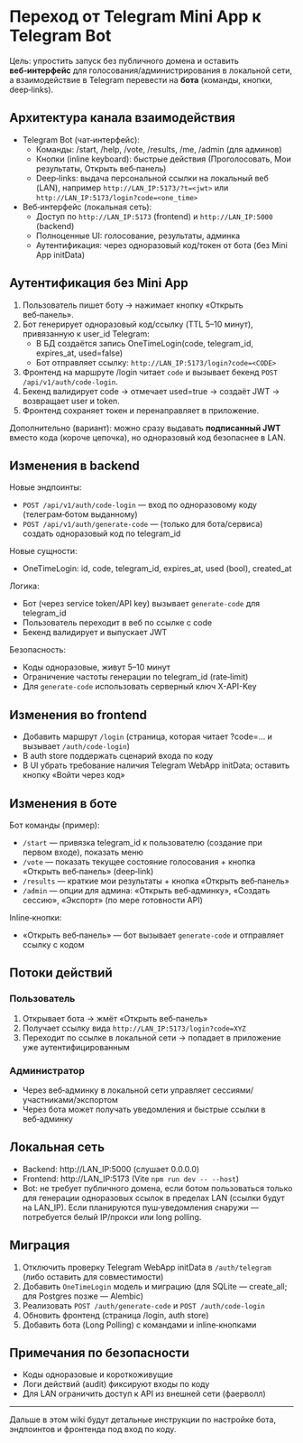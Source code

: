 # Переход от Telegram Mini App к Telegram Bot

Цель: упростить запуск без публичного домена и оставить **веб‑интерфейс** для голосования/администрирования в локальной сети, а взаимодействие в Telegram перевести на **бота** (команды, кнопки, deep‑links).

## Архитектура канала взаимодействия

- Telegram Bot (чат‑интерфейс):
  - Команды: /start, /help, /vote, /results, /me, /admin (для админов)
  - Кнопки (inline keyboard): быстрые действия (Проголосовать, Мои результаты, Открыть веб‑панель)
  - Deep‑links: выдача персональной ссылки на локальный веб (LAN), например `http://LAN_IP:5173/?t=<jwt>` или `http://LAN_IP:5173/login?code=<one_time>`
- Веб‑интерфейс (локальная сеть):
  - Доступ по `http://LAN_IP:5173` (frontend) и `http://LAN_IP:5000` (backend)
  - Полноценные UI: голосование, результаты, админка
  - Аутентификация: через одноразовый код/токен от бота (без Mini App initData)

## Аутентификация без Mini App

1) Пользователь пишет боту → нажимает кнопку «Открыть веб‑панель».
2) Бот генерирует одноразовый код/ссылку (TTL 5–10 минут), привязанную к user_id Telegram:
   - В БД создаётся запись OneTimeLogin(code, telegram_id, expires_at, used=false)
   - Бот отправляет ссылку: `http://LAN_IP:5173/login?code=<CODE>`
3) Фронтенд на маршруте /login читает `code` и вызывает бекенд `POST /api/v1/auth/code-login`.
4) Бекенд валидирует code → отмечает used=true → создаёт JWT → возвращает user и token.
5) Фронтенд сохраняет токен и перенаправляет в приложение.

Дополнительно (вариант): можно сразу выдавать **подписанный JWT** вместо кода (короче цепочка), но одноразовый код безопаснее в LAN.

## Изменения в backend

Новые эндпоинты:
- `POST /api/v1/auth/code-login` — вход по одноразовому коду (телеграм‑ботом выданному)
- `POST /api/v1/auth/generate-code` — (только для бота/сервиса) создать одноразовый код по telegram_id

Новые сущности:
- OneTimeLogin: id, code, telegram_id, expires_at, used (bool), created_at

Логика:
- Бот (через service token/API key) вызывает `generate-code` для telegram_id
- Пользователь переходит в веб по ссылке с code
- Бекенд валидирует и выпускает JWT

Безопасность:
- Коды одноразовые, живут 5–10 минут
- Ограничение частоты генерации по telegram_id (rate‑limit)
- Для `generate-code` использовать серверный ключ X-API-Key

## Изменения во frontend

- Добавить маршрут `/login` (страница, которая читает ?code=… и вызывает `/auth/code-login`)
- В auth store поддержать сценарий входа по коду
- В UI убрать требование наличия Telegram WebApp initData; оставить кнопку «Войти через код»

## Изменения в боте

Бот команды (пример):
- `/start` — привязка telegram_id к пользователю (создание при первом входе), показать меню
- `/vote` — показать текущее состояние голосования + кнопка «Открыть веб‑панель» (deep‑link)
- `/results` — краткие мои результаты + кнопка «Открыть веб‑панель»
- `/admin` — опции для админа: «Открыть веб‑админку», «Создать сессию», «Экспорт» (по мере готовности API)

Inline‑кнопки:
- «Открыть веб‑панель» — бот вызывает `generate-code` и отправляет ссылку с кодом

## Потоки действий

### Пользователь
1) Открывает бота → жмёт «Открыть веб‑панель»
2) Получает ссылку вида `http://LAN_IP:5173/login?code=XYZ`
3) Переходит по ссылке в локальной сети → попадает в приложение уже аутентифицированным

### Администратор
- Через веб‑админку в локальной сети управляет сессиями/участниками/экспортом
- Через бота может получать уведомления и быстрые ссылки в веб‑админку

## Локальная сеть

- Backend: http://LAN_IP:5000 (слушает 0.0.0.0)
- Frontend: http://LAN_IP:5173 (Vite `npm run dev -- --host`)
- Bot: не требует публичного домена, если ботом пользоваться только для генерации одноразовых ссылок в пределах LAN (ссылки будут на LAN_IP). Если планируются пуш‑уведомления снаружи — потребуется белый IP/прокси или long polling.

## Миграция

1) Отключить проверку Telegram WebApp initData в `/auth/telegram` (либо оставить для совместимости)
2) Добавить `OneTimeLogin` модель и миграцию (для SQLite — create_all; для Postgres позже — Alembic)
3) Реализовать `POST /auth/generate-code` и `POST /auth/code-login`
4) Обновить фронтенд (страница /login, auth store)
5) Добавить бота (Long Polling) с командами и inline‑кнопками

## Примечания по безопасности
- Коды одноразовые и короткоживущие
- Логи действий (audit) фиксируют входы по коду
- Для LAN ограничить доступ к API из внешней сети (фаерволл)

---

Дальше в этом wiki будут детальные инструкции по настройке бота, эндпоинтов и фронтенда под вход по коду.